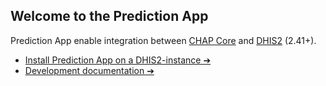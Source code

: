 ## Welcome to the Prediction App

Prediction App enable integration between [CHAP Core](https://github.com/dhis2-chap/chap-core) and [DHIS2](https://dhis2.org/) (2.41+).



- [Install Prediction App on a DHIS2-instance ➔](doc/chap_locally.md)
- [Development documentation ➔](doc/development/README.md) 

